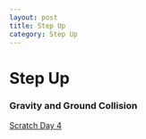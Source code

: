 ```yaml
---
layout: post
title: Step Up
category: Step Up 
---
```


# Step Up


### Gravity and Ground Collision
 [Scratch Day 4](https://scratch.mit.edu/projects/1020200569)
